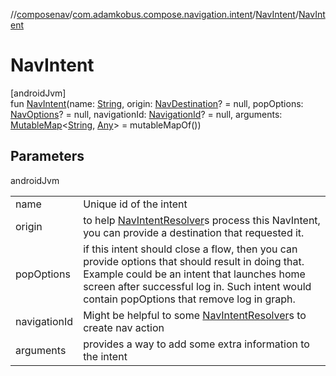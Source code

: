 //[composenav](../../../index.md)/[com.adamkobus.compose.navigation.intent](../index.md)/[NavIntent](index.md)/[NavIntent](-nav-intent.md)

# NavIntent

[androidJvm]\
fun [NavIntent](-nav-intent.md)(name: [String](https://kotlinlang.org/api/latest/jvm/stdlib/kotlin/-string/index.html), origin: [NavDestination](../../com.adamkobus.compose.navigation.destination/-nav-destination/index.md)? = null, popOptions: [NavOptions](../../com.adamkobus.compose.navigation.action/-nav-options/index.md)? = null, navigationId: [NavigationId](../../com.adamkobus.compose.navigation/-navigation-id/index.md)? = null, arguments: [MutableMap](https://kotlinlang.org/api/latest/jvm/stdlib/kotlin.collections/-mutable-map/index.html)&lt;[String](https://kotlinlang.org/api/latest/jvm/stdlib/kotlin/-string/index.html), [Any](https://kotlinlang.org/api/latest/jvm/stdlib/kotlin/-any/index.html)&gt; = mutableMapOf())

## Parameters

androidJvm

| | |
|---|---|
| name | Unique id of the intent |
| origin | to help [NavIntentResolver](../../com.adamkobus.compose.navigation/-nav-intent-resolver/index.md)s process this NavIntent, you can provide a destination that requested it. |
| popOptions | if this intent should close a flow, then you can provide options that should result in doing that. Example could be an intent that launches home screen after successful log in. Such intent would contain popOptions that remove log in graph. |
| navigationId | Might be helpful to some [NavIntentResolver](../../com.adamkobus.compose.navigation/-nav-intent-resolver/index.md)s to create nav action |
| arguments | provides a way to add some extra information to the intent |
